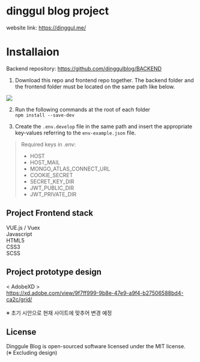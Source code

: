 # dinggul blog project

website link: https://dinggul.me/

# Installaion

Backend repository: https://github.com/dinggulblog/BACKEND

1. Download this repo and frontend repo together.
The backend folder and the frontend folder must be located on the same path like below.

![](https://user-images.githubusercontent.com/56054637/206503039-3351861d-b55c-4146-a781-dbde6cdc32cd.PNG)

2. Run the following commands at the root of each folder<br>
``` npm install --save-dev ```

3. Create the ```.env.develop``` file in the same path and insert the appropriate key-values referring to the ```env-example.json``` file.<br>
> Required keys in .env:
> + HOST
> + HOST_MAIL
> + MONGO_ATLAS_CONNECT_URL
> + COOKIE_SECRET
> + SECRET_KEY_DIR
> + JWT_PUBLIC_DIR
> + JWT_PRIVATE_DIR

## Project Frontend stack

VUE.js / Vuex<br>
Javascript<br>
HTML5<br>
CSS3<br>
SCSS<br>

## Project prototype design

< AdobeXD ><br>
https://xd.adobe.com/view/9f7ff999-9b8e-47e9-a9f4-b27506588bd4-ca2c/grid/<br>
<br>
※ 초기 시안으로 현재 사이트에 맞추어 변경 예정

## License

Dinggule Blog is open-sourced software licensed under the MIT license.<br>
(※ Excluding design)
